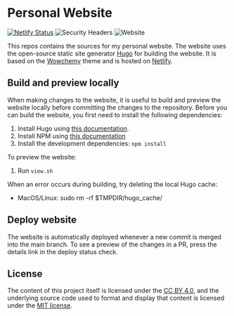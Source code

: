 # Personal Website

[![Netlify Status](https://api.netlify.com/api/v1/badges/ff9f6e08-d300-4f53-9695-a42bd08adf57/deploy-status)](https://app.netlify.com/sites/mitchellolsthoorn/deploys)
![Security Headers](https://img.shields.io/security-headers?url=https%3A%2F%2Fwww.mitchellolsthoorn.com)
![Website](https://img.shields.io/website?url=https%3A%2F%2Fwww.mitchellolsthoorn.com)

This repos contains the sources for my personal website.
The website uses the open-source static site generator [Hugo](https://gohugo.io/) for building the website.
It is based on the [Wowchemy](https://wowchemy.com/) theme and is hosted on [Netlify](https://www.netlify.com/).

## Build and preview locally

When making changes to the website, it is useful to build and preview the website locally before committing the changes to the repository.
Before you can build the website, you first need to install the following dependencies:

1. Install Hugo using [this documentation](https://gohugo.io/getting-started/installing/).
2. Install NPM using [this documentation](https://docs.npmjs.com/downloading-and-installing-node-js-and-npm)
3. Install the development dependencies: `npm install`

To preview the website:

1. Run `view.sh`

When an error occurs during building, try deleting the local Hugo cache:

- MacOS/Linux: sudo rm -rf $TMPDIR/hugo_cache/

## Deploy website

The website is automatically deployed whenever a new commit is merged into the main branch.
To see a preview of the changes in a PR, press the details link in the deploy status check.

## License

The content of this project itself is licensed under the [CC BY 4.0](http://creativecommons.org/licenses/by/4.0/?ref=chooser-v1), and the underlying source code used to format and display that content is licensed under the [MIT license](LICENSE.md).
